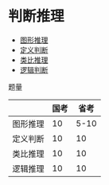 # 判断推理

- [图形推理](part1/chapter3/section1.md)
- [定义判断](part1/chapter3/section2.md)
- [类比推理](part1/chapter3/section3.md)
- [逻辑判断](part1/chapter3/section4.md)



题量

|          | 国考 | 省考 |
| -------- | ---- | ---- |
| 图形推理 | 10   | 5-10 |
| 定义判断 | 10   | 10   |
| 类比推理 | 10   | 10   |
| 逻辑推理 | 10   | 10   |

